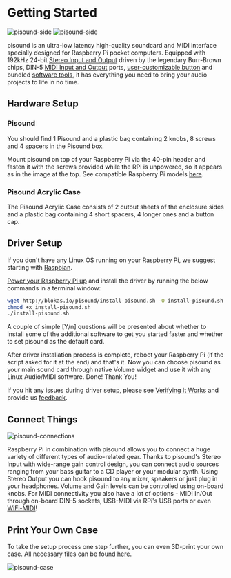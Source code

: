 # Getting Started
![pisound-side](https://raw.githubusercontent.com/wiki/BlokasLabs/pisound-docs/images/pisound-front.jpg)
![pisound-side](https://raw.githubusercontent.com/wiki/BlokasLabs/pisound-docs/images/pisound-back.jpg)

pisound is an ultra-low latency high-quality soundcard and MIDI interface specially designed for Raspberry Pi pocket computers. Equipped with 192kHz 24-bit [Stereo Input and Output](audio) driven by the legendary Burr-Brown chips, DIN-5 [MIDI Input and Output](midi) ports, [user-customizable button](the-button) and bundled [software tools](software), it has everything you need to bring your audio projects to life in no time.

## Hardware Setup

### Pisound
You should find 1 Pisound and a plastic bag containing 2 knobs, 8 screws and 4 spacers in the Pisound box.

Mount pisound on top of your Raspberry Pi via the 40-pin header and fasten it with the screws provided while the RPi is unpowered, so it appears as in the image at the top. See compatible Raspberry Pi models [here](specs#supported-raspberry-pi-models).

### Pisound Acrylic Case
The Pisound Acrylic Case consists of 2 cutout sheets of the enclosure sides and a plastic bag containing 4 short spacers, 4 longer ones and a button cap.

## Driver Setup

If you don't have any Linux OS running on your Raspberry Pi, we suggest starting with [Raspbian](https://www.raspberrypi.org/documentation/installation/installing-images/README.md).

[Power your Raspberry Pi up](specs#power-supply) and install the driver by running the below commands in a terminal window:

```bash
wget http://blokas.io/pisound/install-pisound.sh -O install-pisound.sh
chmod +x install-pisound.sh
./install-pisound.sh
```

A couple of simple [Y/n] questions will be presented about whether to install some of the additional software to get you started faster and whether to set pisound as the default card.

After driver installation process is complete, reboot your Raspberry Pi (if the script asked for it at the end) and that's it. Now you can choose pisound as your main sound card through native Volume widget and use it with any Linux Audio/MIDI software. Done! Thank You!

If you hit any issues during driver setup, please see [Verifying It Works](software#verifying-it-works) and provide us [feedback](software#feedback).

## Connect Things

![pisound-connections](https://raw.githubusercontent.com/wiki/BlokasLabs/pisound-docs/images/connections.png)

Raspberry Pi in combination with pisound allows you to connect a huge variety of different types of audio-related gear. Thanks to pisound's Stereo Input with wide-range gain control design, you can connect audio sources ranging from your bass guitar to a CD player or your modular synth. Using Stereo Output you can hook pisound to any mixer, speakers or just plug in your headphones. Volume and Gain levels can be controlled using on-board knobs. For MIDI connectivity you also have a lot of options - MIDI In/Out through on-board DIN-5 sockets, USB-MIDI via RPi's USB ports or even [WiFi-MIDI](the-button#toggle-wifi-hotspot-mode)!

## Print Your Own Case

To take the setup process one step further, you can even 3D-print your own case. All necessary files can be found [here](https://github.com/BlokasLabs/pisound-case).

![pisound-case](https://raw.githubusercontent.com/wiki/BlokasLabs/pisound-docs/images/pisound-case.png)